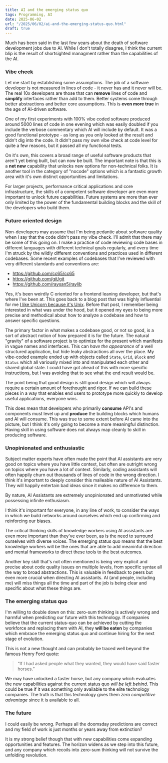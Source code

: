 ```yaml
---
title: AI and the emerging status quo
tags: Programming, AI
date: 2025-06-02
url: "/2025/06/02/ai-and-the-emerging-status-quo.html"
draft: true
---
```


Much has been said in the last few years about the death of software development jobs due to AI. While I don't totally disagree, I think the current blip is the result of shortsighted managment rather than the capabilities of the AI.

### Vibe check

Let me start by establishing some assumptions. The job of a software developer is not measured in lines of code - it never has and it never will be. The real 10x developers are those that can **remove** lines of code and **simplify** interfaces rather than add to them. Better systems come through better abstractions and better core assumptions. This is **even more true** in the age of AI-driven software.

One of my first experiments with 100% vibe coded software produced around 5000 lines of code in one evening which was easily doubled if you include the verbose commentary which AI will include by default. It was a good functional prototype - as long as you only looked at the result and didn't dig into the code. It didn't pass my own vibe check at code level for quite a few reasons, but it passed all my functional tests.

On it's own, this covers a broad range of useful software products that aren't yet being built, but can now be built. The important note is that this is a **net new** capability that unlocks new options for non-technical folks. It is another tool in the category of "nocode" options which is a fantastic growth area with it's own distinct opportunities and limitations.

For larger projects, performance critical applications and core infrastructure, the skills of a competent software developer are even more important to unlock future capabilities. Future systems are more than ever only limited by the power of the fundamental building blocks and the skill of the developers who build them.

### Future oriented design

Non-developers may assume that I'm being pedantic about software quality when I say that the code didn't pass my vibe check. I'll admit that there may be some of this going on. I make a practice of code reviewing code bases in different languages with different technical goals regularly, and every time I'm struck by the wildly different conventions and practices used in different codebases. Some recent examples of codebases that I've reviewed with very different standards and conventions are:

- <https://github.com/cc65/cc65>
- <https://github.com/git/git>
- <https://github.com/raysan5/raylib>

Yes, it's been weirdly C oriented for a frontend leaning developer, but that's where I've been at. This goes back to a blog post that was highly influential for me [I like Unicorn because it's Unix](https://tomayko.com/blog/2009/unicorn-is-unix). Before that post, I remember being interested in what was under the hood, but it opened my eyes to being more precise and methodical about how to analyze a codebase and how to answer specific questions.

The primary factor in what makes a codebase good, or not so good, is a sort of abstract notion of how prepared it is for the future. The natural "gravity" of a software project is to optimize for the present which manifests in vague names and interfaces. This can _have the appearance_ of a well structured application, but hide leaky abstractions all over the place. My vibe-coded example ended up with objects called `State`, `Grid`, `Block` and `Status` which all variously mixed into and manipulated each other and shared global state. I could have got ahead of this with more specific instructions, but I was avoiding that to see what the end result would be.

The point being that good design is still good design which will always require a certain amount of forethought and rigor. If we can build these pieces in a way that enables end users to prototype more quickly to develop useful applications, everyone wins.

This does mean that developers who primarily **consume** API's and components must level up and **produce** the building blocks which humans and AI will consume. This was true to some extent before AI came into the picture, but I think it's only going to become a more meaningful distinction. Having skill in using software does not always map cleanly to skill in producing software.

### Unopinionated and enthusiastic

Subject matter experts have often made the point that AI assistants are very good on topics where you have little context, but often are outright wrong on topics where you have a lot of context. Similarly, coding assistants will often happily churn out thousands of lines of code in the wrong direction. I think it's important to deeply consider this malleable nature of AI Assistants. They will happily entertain bad ideas since it makes no difference to them.

By nature, AI Assistants are extremely unopinionated and unmotivated while possessing infinite enthusiasm.

I think it's important for everyone, in any line of work, to consider the ways in which we build networks around ourselves which end up confirming and reinforcing our biases.

The critical thinking skills of knowledge workers using AI assistants are even more important than they've ever been, as is the need to surround ourselves with diverse voices. The emerging status quo means that the best knowledge workers will be the ones that are able to add meaninful direction and mental frameworks to direct these tools to the best outcomes.

Another key skill that's not often mentioned is being very explicit and precise about code quality issues on multiple levels, from specific syntax all the way to broad abstractions. This is valuable in feedback to peers but even more crucial when directing AI assistants. AI (and people, including me) will miss things all the time and part of the job is being clear and specific about what these things are.

### The emerging status quo

I'm willing to double down on this: zero-sum thinking is actively wrong and harmful when predicting our future with this technology. If companies believe that the current status-quo can be achieved by cutting the workforce and replacing them with AI, they **will be eaten** by companies which embrace the emerging status quo and continue hiring for the next stage of evolution.

This is not a new thought and can probably be traced well beyond the famous Henry Ford quote:

> “If I had asked people what they wanted, they would have said faster horses.”

We may have unlocked a faster horse, but any company which evaluates the new capabilities against the current status quo _will be left behind_. This could be true if it was something only available to the elite technology companies. The truth is that this technology gives them _zero competitive advantage_ since it is available to all.

### The future

I could easily be wrong. Perhaps all the doomsday predictions are correct and my field of work is just months or years away from extinction?

It is my strong belief though that with new capabilities come expanding opportunities and features. The horizon widens as we step into this future, and any company which recoils into zero-sum thinking will not survive the unfolding revolution.
